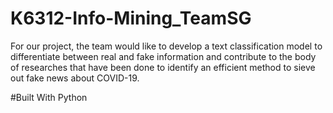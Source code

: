 # K6312-Info-Mining_TeamSG

For our project, the team would like to develop a text classification model to differentiate between real and fake information and contribute to the body of researches that have been done to identify an efficient method to sieve out fake news about COVID-19.

#Built With
Python
